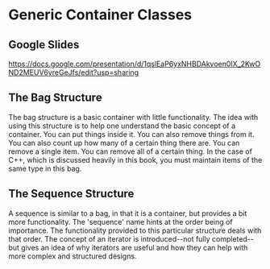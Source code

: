 # Generic Container Classes

## Google Slides
https://docs.google.com/presentation/d/1qslEaP6yxNHBDAkvoen0IX_2KwOND2MEUV6yreGeJfs/edit?usp=sharing

## The Bag Structure

The bag structure is a basic container with little functionality. The idea with
using this structure is to help one understand the basic concept of a
container. You can put things inside it. You can also remove things from it.
You can also count up how many of a certain thing there are. You can remove a
single item. You can remove all of a certain thing. In the case of C++, which
is discussed heavily in this book, you must maintain items of the same type in
this bag.

## The Sequence Structure

A sequence is similar to a bag, in that it is a container, but provides a bit
more functionality. The 'sequence' name hints at the order being of importance.
The functionality provided to this particular structure deals with that order.
The concept of an iterator is introduced--not fully completed--but gives an idea
of why iterators are useful and how they can help with more complex and structured
designs.
